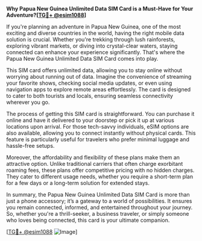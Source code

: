 **Why Papua New Guinea Unlimited Data SIM Card is a Must-Have for Your Adventure?[[TG💪+ @esim1088](https://t.me/s/esim1088)]**

If you're planning an adventure in Papua New Guinea, one of the most exciting and diverse countries in the world, having the right mobile data solution is crucial. Whether you're trekking through lush rainforests, exploring vibrant markets, or diving into crystal-clear waters, staying connected can enhance your experience significantly. That's where the Papua New Guinea Unlimited Data SIM Card comes into play.

This SIM card offers unlimited data, allowing you to stay online without worrying about running out of data. Imagine the convenience of streaming your favorite shows, checking social media updates, or even using navigation apps to explore remote areas effortlessly. The card is designed to cater to both tourists and locals, ensuring seamless connectivity wherever you go. 

The process of getting this SIM card is straightforward. You can purchase it online and have it delivered to your doorstep or pick it up at various locations upon arrival. For those tech-savvy individuals, eSIM options are also available, allowing you to connect instantly without physical cards. This feature is particularly useful for travelers who prefer minimal luggage and hassle-free setups.

Moreover, the affordability and flexibility of these plans make them an attractive option. Unlike traditional carriers that often charge exorbitant roaming fees, these plans offer competitive pricing with no hidden charges. They cater to different usage needs, whether you require a short-term plan for a few days or a long-term solution for extended stays.

In summary, the Papua New Guinea Unlimited Data SIM Card is more than just a phone accessory; it’s a gateway to a world of possibilities. It ensures you remain connected, informed, and entertained throughout your journey. So, whether you're a thrill-seeker, a business traveler, or simply someone who loves being connected, this card is your ultimate companion.

[[TG💪+ @esim1088](https://t.me/s/esim1088) ![Image](https://i.postimg.cc/Y0z9fWf4/image.png)]